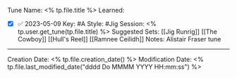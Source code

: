Tune Name: <% tp.file.title %>
Learned: 
- [x]  ✅ 2023-05-09
Key: #A 
Style: #Jig
Session: <% tp.user.get_tune(tp.file.title) %>
Suggested Sets: [[Jig Runrig]] [[The Cowboy]] [[Hull's Reel]] [[Ramnee Ceilidh]]
Notes:
Alistair Fraser tune

---
Creation Date: <% tp.file.creation_date() %>
Modification Date: <% tp.file.last_modified_date("dddd Do MMMM YYYY HH:mm:ss") %>